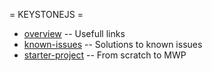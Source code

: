 = KEYSTONEJS =

  * [overview](overview.md)               -- Usefull links
  * [known-issues](known-issues.md)       -- Solutions to known issues
  * [starter-project](starter-project.md) -- From scratch to MWP

